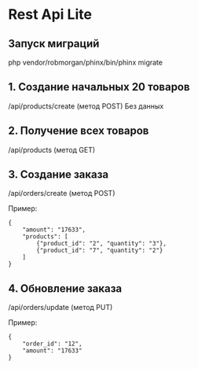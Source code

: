 # Rest Api Lite

## Запуск миграций
php vendor/robmorgan/phinx/bin/phinx migrate

## 1. Создание начальных 20 товаров
/api/products/create (метод POST) Без данных

## 2. Получение всех товаров
/api/products (метод GET)

## 3. Создание заказа
/api/orders/create (метод POST)

Пример: 
```
{
    "amount": "17633",
    "products": [
        {"product_id": "2", "quantity": "3"},
        {"product_id": "7", "quantity": "2"}
    ]
}
```

## 4. Обновление заказа
/api/orders/update (метод PUT)

Пример: 
```
{
    "order_id": "12",
    "amount": "17633"
}
```
